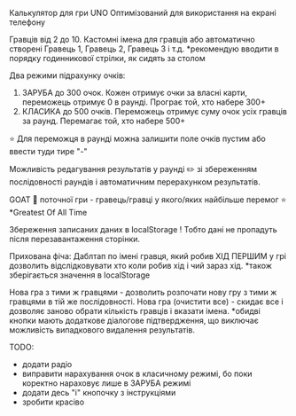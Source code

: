Калькулятор для гри UNO
Оптимізований для використання на екрані телефону

Гравців від 2 до 10.
Кастомні імена для гравців або автоматично створені Гравець 1,	Гравець 2,	Гравець 3 і т.д.
*рекомендую вводити в порядку годинникової стрілки, як сидять за столом

Два режими підрахунку очків: 
1. ЗАРУБА до 300 очок. Кожен отримує очки за власні карти, переможець отримує 0 в раунді. Програє той, хто набере 300+
2. КЛАСИКА до 500 очків. Переможець отримує суму очок усіх гравців за раунд. Перемагає той, хто набере 500+

⭐ Для переможця в раунді можна залишити поле очків пустим або ввести туди тире "-"

Можливість редагування результатів у раунді ✏️ зі збереженням послідовності раундів і автоматичним перерахунком результатів.

GOAT 🐐 поточної гри - гравець/гравці у якого/яких найбільше перемог ⭐
*Greatest Of All Time

Збереження записаних даних в localStorage ! Тобто дані не пропадуть після перезавантаження сторінки.

Прихована фіча: Даблтап по імені гравця, який робив ХІД ПЕРШИМ у грі дозволить відслідковувати хто коли робив хід і чий зараз хід.
*також зберігається значення в localStorage

Нова гра з тими ж гравцями - дозволить розпочати нову гру з тими ж гравцями в тій же послідовності.
Нова гра (очистити все) - скидає все і дозволяє заново обрати кількість гравців і вказати імена.
*обидві кнопки мають додаткове діалогове підтвердження, що виключає можливість випадкового видалення результатів.


TODO:
- додати радіо
- виправити нарахування очок в класичному режимі, бо поки коректно нараховує лише в ЗАРУБА режимі
- додати десь "і" кнопочку з інструкціями
- зробити красіво
